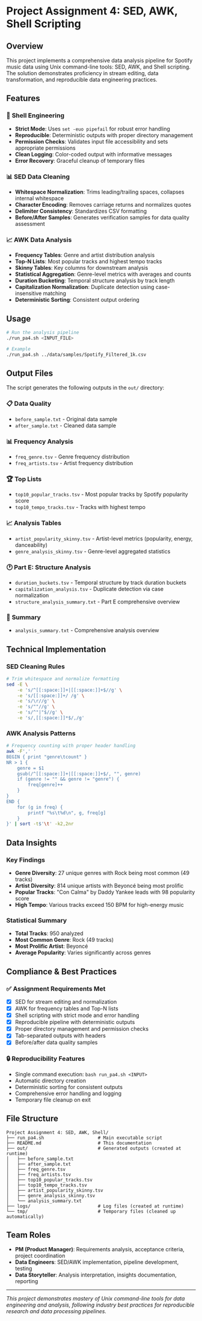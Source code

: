 # Project Assignment 4: SED, AWK, Shell Scripting

## Overview

This project implements a comprehensive data analysis pipeline for Spotify music data using Unix command-line tools: SED, AWK, and Shell scripting. The solution demonstrates proficiency in stream editing, data transformation, and reproducible data engineering practices.

## Features

### 🔧 **Shell Engineering**
- **Strict Mode**: Uses `set -euo pipefail` for robust error handling
- **Reproducible**: Deterministic outputs with proper directory management
- **Permission Checks**: Validates input file accessibility and sets appropriate permissions
- **Clean Logging**: Color-coded output with informative messages
- **Error Recovery**: Graceful cleanup of temporary files

### 📊 **SED Data Cleaning**
- **Whitespace Normalization**: Trims leading/trailing spaces, collapses internal whitespace
- **Character Encoding**: Removes carriage returns and normalizes quotes
- **Delimiter Consistency**: Standardizes CSV formatting
- **Before/After Samples**: Generates verification samples for data quality assessment

### 📈 **AWK Data Analysis**
- **Frequency Tables**: Genre and artist distribution analysis
- **Top-N Lists**: Most popular tracks and highest tempo tracks
- **Skinny Tables**: Key columns for downstream analysis
- **Statistical Aggregation**: Genre-level metrics with averages and counts
- **Duration Bucketing**: Temporal structure analysis by track length
- **Capitalization Normalization**: Duplicate detection using case-insensitive matching
- **Deterministic Sorting**: Consistent output ordering

## Usage

```bash
# Run the analysis pipeline
./run_pa4.sh <INPUT_FILE>

# Example
./run_pa4.sh ../data/samples/Spotify_Filtered_1k.csv
```

## Output Files

The script generates the following outputs in the `out/` directory:

### 📋 **Data Quality**
- `before_sample.txt` - Original data sample
- `after_sample.txt` - Cleaned data sample

### 📊 **Frequency Analysis**
- `freq_genre.tsv` - Genre frequency distribution
- `freq_artists.tsv` - Artist frequency distribution

### 🏆 **Top Lists**
- `top10_popular_tracks.tsv` - Most popular tracks by Spotify popularity score
- `top10_tempo_tracks.tsv` - Tracks with highest tempo

### 📈 **Analysis Tables**
- `artist_popularity_skinny.tsv` - Artist-level metrics (popularity, energy, danceability)
- `genre_analysis_skinny.tsv` - Genre-level aggregated statistics

### 🕐 **Part E: Structure Analysis**
- `duration_buckets.tsv` - Temporal structure by track duration buckets
- `capitalization_analysis.tsv` - Duplicate detection via case normalization
- `structure_analysis_summary.txt` - Part E comprehensive overview

### 📝 **Summary**
- `analysis_summary.txt` - Comprehensive analysis overview

## Technical Implementation

### SED Cleaning Rules
```bash
# Trim whitespace and normalize formatting
sed -E \
    -e 's/^[[:space:]]+|[[:space:]]+$//g' \
    -e 's/[[:space:]]+/ /g' \
    -e 's/\r//g' \
    -e 's/""//g' \
    -e 's/^"|"$//g' \
    -e 's/,[[:space:]]*$/,/g'
```

### AWK Analysis Patterns
```bash
# Frequency counting with proper header handling
awk -F',' '
BEGIN { print "genre\tcount" }
NR > 1 {
    genre = $1
    gsub(/^[[:space:]]+|[[:space:]]+$/, "", genre)
    if (genre != "" && genre != "genre") {
        freq[genre]++
    }
}
END {
    for (g in freq) {
        printf "%s\t%d\n", g, freq[g]
    }
}' | sort -t$'\t' -k2,2nr
```

## Data Insights

### Key Findings
- **Genre Diversity**: 27 unique genres with Rock being most common (49 tracks)
- **Artist Diversity**: 814 unique artists with Beyoncé being most prolific
- **Popular Tracks**: "Con Calma" by Daddy Yankee leads with 98 popularity score
- **High Tempo**: Various tracks exceed 150 BPM for high-energy music

### Statistical Summary
- **Total Tracks**: 950 analyzed
- **Most Common Genre**: Rock (49 tracks)
- **Most Prolific Artist**: Beyoncé
- **Average Popularity**: Varies significantly across genres

## Compliance & Best Practices

### ✅ **Assignment Requirements Met**
- [x] SED for stream editing and normalization
- [x] AWK for frequency tables and Top-N lists  
- [x] Shell scripting with strict mode and error handling
- [x] Reproducible pipeline with deterministic outputs
- [x] Proper directory management and permission checks
- [x] Tab-separated outputs with headers
- [x] Before/after data quality samples

### 🔒 **Reproducibility Features**
- Single command execution: `bash run_pa4.sh <INPUT>`
- Automatic directory creation
- Deterministic sorting for consistent outputs
- Comprehensive error handling and logging
- Temporary file cleanup on exit

## File Structure

```
Project Assignment 4: SED, AWK, Shell/
├── run_pa4.sh                    # Main executable script
├── README.md                     # This documentation
├── out/                          # Generated outputs (created at runtime)
│   ├── before_sample.txt
│   ├── after_sample.txt
│   ├── freq_genre.tsv
│   ├── freq_artists.tsv
│   ├── top10_popular_tracks.tsv
│   ├── top10_tempo_tracks.tsv
│   ├── artist_popularity_skinny.tsv
│   ├── genre_analysis_skinny.tsv
│   └── analysis_summary.txt
├── logs/                         # Log files (created at runtime)
└── tmp/                          # Temporary files (cleaned up automatically)
```

## Team Roles

- **PM (Product Manager)**: Requirements analysis, acceptance criteria, project coordination
- **Data Engineers**: SED/AWK implementation, pipeline development, testing
- **Data Storyteller**: Analysis interpretation, insights documentation, reporting

---

*This project demonstrates mastery of Unix command-line tools for data engineering and analysis, following industry best practices for reproducible research and data processing pipelines.*
